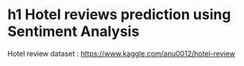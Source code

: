 # h1 Hotel reviews prediction using Sentiment Analysis

Hotel review dataset : https://www.kaggle.com/anu0012/hotel-review
